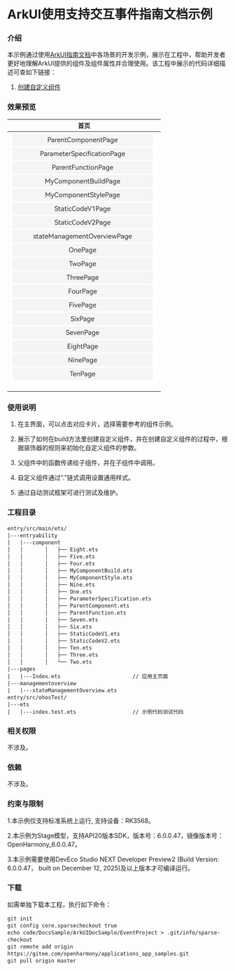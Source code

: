 # ArkUI使用支持交互事件指南文档示例

### 介绍

本示例通过使用[ArkUI指南文档](https://gitee.com/openharmony/docs/tree/master/zh-cn/application-dev/ui)中各场景的开发示例，展示在工程中，帮助开发者更好地理解ArkUI提供的组件及组件属性并合理使用。该工程中展示的代码详细描述可查如下链接：

1. [创建自定义组件](https://gitee.com/openharmony/docs/blob/master/zh-cn/application-dev/ui/state-management/arkts-create-custom-components.md)

### 效果预览

| 首页                         |                            
|----------------------------|
| ![](screenshots/image.PNG) |

### 使用说明

1. 在主界面，可以点击对应卡片，选择需要参考的组件示例。

2. 展示了如何在build方法里创建自定义组件，并在创建自定义组件的过程中，根据装饰器的规则来初始化自定义组件的参数。

3. 父组件中的函数传递给子组件，并在子组件中调用。

4. 自定义组件通过“.”链式调用设置通用样式。

5. 通过自动测试框架可进行测试及维护。

### 工程目录
```
entry/src/main/ets/
|---entryability
|   |---component                              
│   │       │   ├── Eight.ets     
│   │       │   ├── Five.ets      
│   │       │   ├── Four.ets      
│   │       │   ├── MyComponentBuild.ets  
│   │       │   ├── MyComponentStyle.ets  
│   │       │   ├── Nine.ets     
│   │       │   ├── One.ets       
│   │       │   ├── ParameterSpecification.ets  
│   │       │   ├── ParentComponent.ets   
│   │       │   ├── ParentFunction.ets    
│   │       │   ├── Seven.ets     
│   │       │   ├── Six.ets       
│   │       │   ├── StaticCodeV1.ets      
│   │       │   ├── StaticCodeV2.ets      
│   │       │   ├── Ten.ets       
│   │       │   ├── Three.ets     
│   │       │   └── Two.ets                
|---pages
|   |---Index.ets                       // 应用主页面
|---managementoverview
|   |---stateManagementOverview.ets        
entry/src/ohosTest/
|---ets
|   |---index.test.ets                  // 示例代码测试代码
```

### 相关权限

不涉及。

### 依赖

不涉及。

### 约束与限制

1.本示例仅支持标准系统上运行, 支持设备：RK3568。

2.本示例为Stage模型，支持API20版本SDK，版本号：6.0.0.47，镜像版本号：OpenHarmony_6.0.0.47。

3.本示例需要使用DevEco Studio NEXT Developer Preview2 (Build Version: 6.0.0.47， built on December 12, 2025)及以上版本才可编译运行。

### 下载

如需单独下载本工程，执行如下命令：

````
git init
git config core.sparsecheckout true
echo code/DocsSample/ArkUIDocSample/EventProject > .git/info/sparse-checkout
git remote add origin https://gitee.com/openharmony/applications_app_samples.git
git pull origin master
````